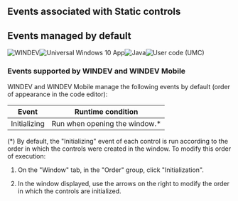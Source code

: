 


## Events associated with Static controls
			



<a name="NOTE1"></a>
<a name="NOTE1_1"></a>


## Events managed by default
<a name="events_managed_default_ELTTEXTE000108"></a>
![WINDEV](https://doc.pcsoft.fr/ext/images/us/WD.png)![Universal Windows 10 App](https://doc.pcsoft.fr/ext/images/us/UNIVERSALAPP.png)![Java](https://doc.pcsoft.fr/ext/images/us/JAVA.png)![User code (UMC)](https://doc.pcsoft.fr/ext/images/us/MCU.png) 

### Events supported by WINDEV and WINDEV Mobile
<a name="events_supported_windev_and_windev_mobile_ELTPARAGRAPHE000013"></a>

WINDEV and WINDEV Mobile manage the following events by default (order of appearance in the code editor):

| Event | Runtime condition |
| --- | --- |
| Initializing | Run when opening the window.\* |


(\*) By default, the "Initializing" event of each control is run according to the order in which the controls were created in the window. To modify this order of execution: 

1. On the "Window" tab, in the "Order" group, click "Initialization".

2. In the window displayed, use the arrows on the right to modify the order in which the controls are initialized.





